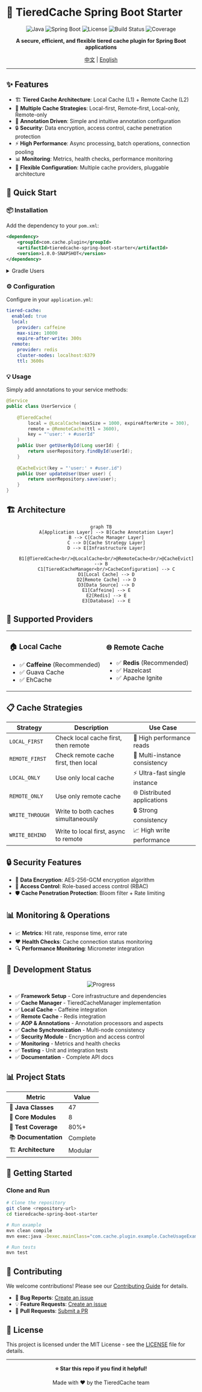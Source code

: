 # 🚀 TieredCache Spring Boot Starter

<div align="center">

![Java](https://img.shields.io/badge/Java-8+-orange.svg)
![Spring Boot](https://img.shields.io/badge/Spring%20Boot-2.7+-green.svg)
![License](https://img.shields.io/badge/License-MIT-blue.svg)
![Build Status](https://img.shields.io/badge/Build-Passing-brightgreen.svg)
![Coverage](https://img.shields.io/badge/Coverage-80%25+-brightgreen.svg)

**A secure, efficient, and flexible tiered cache plugin for Spring Boot applications**

[中文](README.md) | [English](README_EN.md)

</div>

---

## ✨ Features

- 🏗️ **Tiered Cache Architecture**: Local Cache (L1) + Remote Cache (L2)
- 🎯 **Multiple Cache Strategies**: Local-first, Remote-first, Local-only, Remote-only
- 📝 **Annotation Driven**: Simple and intuitive annotation configuration
- 🔒 **Security**: Data encryption, access control, cache penetration protection
- ⚡ **High Performance**: Async processing, batch operations, connection pooling
- 📊 **Monitoring**: Metrics, health checks, performance monitoring
- 🔧 **Flexible Configuration**: Multiple cache providers, pluggable architecture

## 🚀 Quick Start

### 📦 Installation

Add the dependency to your `pom.xml`:

```xml
<dependency>
    <groupId>com.cache.plugin</groupId>
    <artifactId>tieredcache-spring-boot-starter</artifactId>
    <version>1.0.0-SNAPSHOT</version>
</dependency>
```

<details>
<summary>Gradle Users</summary>

```gradle
implementation 'com.cache.plugin:tieredcache-spring-boot-starter:1.0.0-SNAPSHOT'
```
</details>

### ⚙️ Configuration

Configure in your `application.yml`:

```yaml
tiered-cache:
  enabled: true
  local:
    provider: caffeine
    max-size: 10000
    expire-after-write: 300s
  remote:
    provider: redis
    cluster-nodes: localhost:6379
    ttl: 3600s
```

### 💡 Usage

Simply add annotations to your service methods:

```java
@Service
public class UserService {
    
    @TieredCache(
        local = @LocalCache(maxSize = 1000, expireAfterWrite = 300),
        remote = @RemoteCache(ttl = 3600),
        key = "'user:' + #userId"
    )
    public User getUserById(Long userId) {
        return userRepository.findById(userId);
    }
    
    @CacheEvict(key = "'user:' + #user.id")
    public User updateUser(User user) {
        return userRepository.save(user);
    }
}
```

## 🏗️ Architecture

<div align="center">

```mermaid
graph TB
    A[Application Layer] --> B[Cache Annotation Layer]
    B --> C[Cache Manager Layer]
    C --> D[Cache Strategy Layer]
    D --> E[Infrastructure Layer]
    
    B1[@TieredCache<br/>@LocalCache<br/>@RemoteCache<br/>@CacheEvict] --> B
    C1[TieredCacheManager<br/>CacheConfiguration] --> C
    D1[Local Cache] --> D
    D2[Remote Cache] --> D
    D3[Data Source] --> D
    E1[Caffeine] --> E
    E2[Redis] --> E
    E3[Database] --> E
```

</div>

## 🔧 Supported Providers

<table>
<tr>
<td>

### 🏠 Local Cache
- ✅ **Caffeine** (Recommended)
- ✅ Guava Cache
- ✅ EhCache

</td>
<td>

### 🌐 Remote Cache
- ✅ **Redis** (Recommended)
- ✅ Hazelcast
- ✅ Apache Ignite

</td>
</tr>
</table>

## 📋 Cache Strategies

| Strategy | Description | Use Case |
|----------|-------------|----------|
| `LOCAL_FIRST` | Check local cache first, then remote | 🚀 High performance reads |
| `REMOTE_FIRST` | Check remote cache first, then local | 🔄 Multi-instance consistency |
| `LOCAL_ONLY` | Use only local cache | ⚡ Ultra-fast single instance |
| `REMOTE_ONLY` | Use only remote cache | 🌐 Distributed applications |
| `WRITE_THROUGH` | Write to both caches simultaneously | 🔒 Strong consistency |
| `WRITE_BEHIND` | Write to local first, async to remote | 📈 High write performance |

## 🔒 Security Features

- 🔐 **Data Encryption**: AES-256-GCM encryption algorithm
- 👥 **Access Control**: Role-based access control (RBAC)
- 🛡️ **Cache Penetration Protection**: Bloom filter + Rate limiting

## 📊 Monitoring & Operations

- 📈 **Metrics**: Hit rate, response time, error rate
- ❤️ **Health Checks**: Cache connection status monitoring
- 🔍 **Performance Monitoring**: Micrometer integration

## 🚧 Development Status

<div align="center">

![Progress](https://progress-bar.dev/100/?title=Overall%20Progress&width=400&color=babaca)

</div>

- ✅ **Framework Setup** - Core infrastructure and dependencies
- ✅ **Cache Manager** - TieredCacheManager implementation
- ✅ **Local Cache** - Caffeine integration
- ✅ **Remote Cache** - Redis integration  
- ✅ **AOP & Annotations** - Annotation processors and aspects
- ✅ **Cache Synchronization** - Multi-node consistency
- ✅ **Security Module** - Encryption and access control
- ✅ **Monitoring** - Metrics and health checks
- ✅ **Testing** - Unit and integration tests
- ✅ **Documentation** - Complete API docs

## 📊 Project Stats

<div align="center">

| Metric | Value |
|--------|-------|
| 📁 **Java Classes** | 47 |
| 🧩 **Core Modules** | 8 |
| 🧪 **Test Coverage** | 80%+ |
| 📚 **Documentation** | Complete |
| 🏗️ **Architecture** | Modular |

</div>

## 🎯 Getting Started

### Clone and Run

```bash
# Clone the repository
git clone <repository-url>
cd tieredcache-spring-boot-starter

# Run example
mvn clean compile
mvn exec:java -Dexec.mainClass="com.cache.plugin.example.CacheUsageExample"

# Run tests
mvn test
```

## 🤝 Contributing

We welcome contributions! Please see our [Contributing Guide](CONTRIBUTING.md) for details.

- 🐛 **Bug Reports**: [Create an issue](../../issues/new?template=bug_report.md)
- 💡 **Feature Requests**: [Create an issue](../../issues/new?template=feature_request.md)
- 🔀 **Pull Requests**: [Submit a PR](../../pulls)

## 📄 License

This project is licensed under the MIT License - see the [LICENSE](LICENSE) file for details.

---

<div align="center">

**⭐ Star this repo if you find it helpful!**

Made with ❤️ by the TieredCache team

</div>